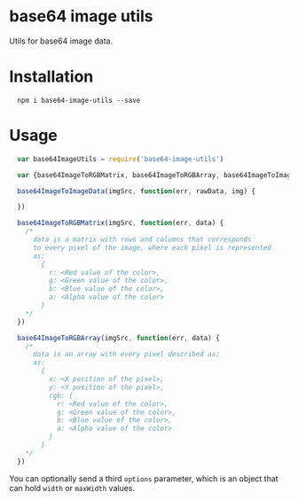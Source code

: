 # base64 image utils
Utils for base64 image data.

# Installation

```
  npm i base64-image-utils --save
```

# Usage
```js
  var base64ImageUtils = require('base64-image-utils')

  var {base64ImageToRGBMatrix, base64ImageToRGBArray, base64ImageToImageData} = base64ImageUtils

  base64ImageToImageData(imgSrc, function(err, rawData, img) {

  })

  base64ImageToRGBMatrix(imgSrc, function(err, data) {
    /*
      data is a matrix with rows and columns that corresponds
      to every pixel of the image, where each pixel is represented
      as:
        {
          r: <Red value of the color>,
          g: <Green value of the color>,
          b: <Blue value of the color>,
          a: <Alpha value of the color>
        }
    */
  })

  base64ImageToRGBArray(imgSrc, function(err, data) {
    /*
      data is an array with every pixel described as:
      as:
        {
          x: <X position of the pixel>,
          y: <Y position of the pixel>,
          rgb: {
            r: <Red value of the color>,
            g: <Green value of the color>,
            b: <Blue value of the color>,
            a: <Alpha value of the color>
          }
        }
    */
  })
```

You can optionally send a third `options` parameter, which is an object that can hold `width` or `maxWidth` values.
